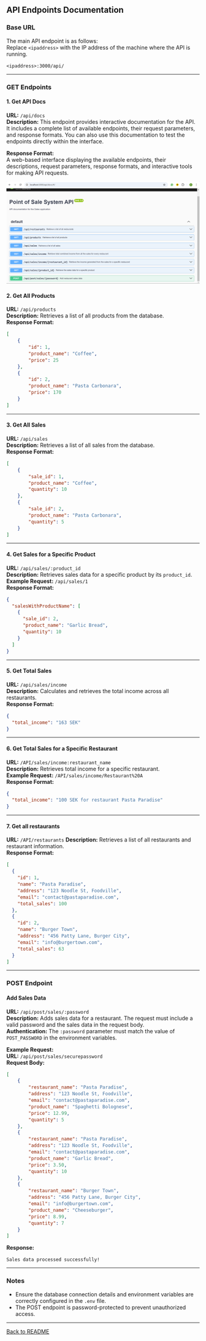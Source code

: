 ## API Endpoints Documentation

### Base URL
The main API endpoint is as follows:  
Replace `<ipaddress>` with the IP address of the machine where the API is running.

```
<ipaddress>:3000/api/
```

---

### **GET Endpoints**

#### 1. **Get API Docs**  
**URL:** `/api/docs`  
**Description:** This endpoint provides interactive documentation for the API. It includes a complete list of available endpoints, their request parameters, and response formats. You can also use this documentation to test the endpoints directly within the interface.  

**Response Format:**  
A web-based interface displaying the available endpoints, their descriptions, request parameters, response formats, and interactive tools for making API requests. 

![/api/docs](images/ApiDocs.png)

#### 2. **Get All Products**
**URL:** `/api/products`  
**Description:** Retrieves a list of all products from the database.  
**Response Format:**  
```json
[
    {
        "id": 1,
        "product_name": "Coffee",
        "price": 25
    },
    {
        "id": 2,
        "product_name": "Pasta Carbonara",
        "price": 170
    }
]
```

---

#### 3. **Get All Sales**
**URL:** `/api/sales`  
**Description:** Retrieves a list of all sales from the database.  
**Response Format:**  
```json
[
    {
        "sale_id": 1,
        "product_name": "Coffee",
        "quantity": 10
    },
    {
        "sale_id": 2,
        "product_name": "Pasta Carbonara",
        "quantity": 5
    }
]
```

---

#### 4. **Get Sales for a Specific Product**
**URL:** `/api/sales/:product_id`  
**Description:** Retrieves sales data for a specific product by its `product_id`.  
**Example Request:** `/api/sales/1`  
**Response Format:**  
```json
{
  "salesWithProductName": [
    {
      "sale_id": 2,
      "product_name": "Garlic Bread",
      "quantity": 10
    }
  ]
}
```

---

#### 5. **Get Total Sales**
**URL:** `/api/sales/income`  
**Description:** Calculates and retrieves the total income across all restaurants.  
**Response Format:**  
```json
{
  "total_income": "163 SEK"
}
```

---

#### 6. **Get Total Sales for a Specific Restaurant**
**URL:** `/API/sales/income:restaurant_name`  
**Description:** Retrieves total income for a specific restaurant.  
**Example Request:** `/API/sales/income/Restaurant%20A`  
**Response Format:**  
```json
{
  "total_income": "100 SEK for restaurant Pasta Paradise"
}
```

---

#### 7. **Get all restaurants**
**URL:** `/API/restaurants`
**Description:** Retrieves a list of all restaurants and restaurant information.  
**Response Format:**
```json
[
  {
    "id": 1,
    "name": "Pasta Paradise",
    "address": "123 Noodle St, Foodville",
    "email": "contact@pastaparadise.com",
    "total_sales": 100
  },
  {
    "id": 2,
    "name": "Burger Town",
    "address": "456 Patty Lane, Burger City",
    "email": "info@burgertown.com",
    "total_sales": 63
  }
]
```

---

### **POST Endpoint**

#### **Add Sales Data**
**URL:** `/api/post/sales/:password`  
**Description:** Adds sales data for a restaurant. The request must include a valid password and the sales data in the request body.  
**Authentication:** The `:password` parameter must match the value of `POST_PASSWORD` in the environment variables.  

**Example Request:**  
**URL:** `/api/post/sales/securepassword`  
**Request Body:**  
```json
[
    {
        "restaurant_name": "Pasta Paradise",
        "address": "123 Noodle St, Foodville",
        "email": "contact@pastaparadise.com",
        "product_name": "Spaghetti Bolognese",
        "price": 12.99,
        "quantity": 5
    },
    {
        "restaurant_name": "Pasta Paradise",
        "address": "123 Noodle St, Foodville",
        "email": "contact@pastaparadise.com",
        "product_name": "Garlic Bread",
        "price": 3.50,
        "quantity": 10
    },
    {
        "restaurant_name": "Burger Town",
        "address": "456 Patty Lane, Burger City",
        "email": "info@burgertown.com",
        "product_name": "Cheeseburger",
        "price": 8.99,
        "quantity": 7
    }
]
```

**Response:**  
  ```
  Sales data processed successfully!
  ```

---

### **Notes**
- Ensure the database connection details and environment variables are correctly configured in the `.env` file.  
- The POST endpoint is password-protected to prevent unauthorized access. 

---

[Back to README](../README.md)